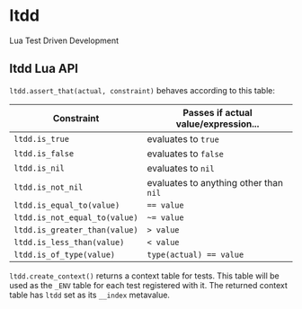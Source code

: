 # ltdd
Lua Test Driven Development

## ltdd Lua API

`ltdd.assert_that(actual, constraint)` behaves according to this table:

| Constraint | Passes if actual value/expression... |
| ---------- | ------------------------------------ |
| `ltdd.is_true` | evaluates to `true` |
| `ltdd.is_false` | evaluates to `false` |
| `ltdd.is_nil` | evaluates to `nil` |
| `ltdd.is_not_nil` | evaluates to anything other than `nil` |
| `ltdd.is_equal_to(value)` | `== value` |
| `ltdd.is_not_equal_to(value)` | `~= value` |
| `ltdd.is_greater_than(value)` | `> value` |
| `ltdd.is_less_than(value)` | `< value` |
| `ltdd.is_of_type(value)` | `type(actual) == value` |

`ltdd.create_context()` returns a context table for tests. This table will be used as the `_ENV` table for each test registered with it. The returned context table has `ltdd` set as its `__index` metavalue.